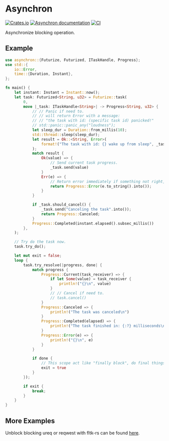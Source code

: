 # Asynchron

[![Crates.io](https://img.shields.io/crates/v/asynchron.svg)](https://crates.io/crates/asynchron)
[![Asynchron documentation](https://docs.rs/asynchron/badge.svg)](https://docs.rs/asynchron)
[![CI](https://github.com/Ar37-rs/asynchron/actions/workflows/ci.yml/badge.svg)](https://github.com/Ar37-rs/asynchron/actions/workflows/ci.yml)

Asynchronize blocking operation.

## Example

```rust
use asynchron::{Futurize, Futurized, ITaskHandle, Progress};
use std::{
    io::Error,
    time::{Duration, Instant},
};

fn main() {
    let instant: Instant = Instant::now();
    let task: Futurized<String, u32> = Futurize::task(
        0,
        move |_task: ITaskHandle<String>| -> Progress<String, u32> {
            // // Panic if need to.
            // // will return Error with a message:
            // // "the task with id: (specific task id) panicked!"
            // std::panic::panic_any("loudness");
            let sleep_dur = Duration::from_millis(10);
            std::thread::sleep(sleep_dur);
            let result = Ok::<String, Error>(
                format!("The task with id: {} wake up from sleep", _task.id()).into(),
            );
            match result {
                Ok(value) => {
                    // Send current task progress.
                    _task.send(value)
                }
                Err(e) => {
                    // Return error immediately if something not right, for example:
                    return Progress::Error(e.to_string().into());
                }
            }

            if _task.should_cancel() {
                _task.send("Canceling the task".into());
                return Progress::Canceled;
            }
            Progress::Completed(instant.elapsed().subsec_millis())
        },
    );

    // Try do the task now.
    task.try_do();

    let mut exit = false;
    loop {
        task.try_resolve(|progress, done| {
            match progress {
                Progress::Current(task_receiver) => {
                    if let Some(value) = task_receiver {
                        println!("{}\n", value)
                    }
                    // // Cancel if need to.
                    // task.cancel()
                }
                Progress::Canceled => {
                    println!("The task was canceled\n")
                }
                Progress::Completed(elapsed) => {
                    println!("The task finished in: {:?} milliseconds\n", elapsed)
                }
                Progress::Error(e) => {
                    println!("{}\n", e)
                }
            }

            if done {
                // This scope act like "finally block", do final things here.
                exit = true
            }
        });

        if exit {
            break;
        }
    }
}
```

## More Examples

Unblock blocking ureq or reqwest with fltk-rs can be found [here](https://github.com/Ar37-rs/asynchron/tree/main/examples).
